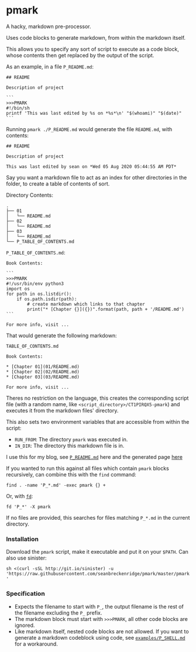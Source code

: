# pmark

A hacky, markdown pre-processor.

Uses code blocks to generate markdown, from within the markdown itself.

This allows you to specify any sort of script to execute as a code block, whose contents then get replaced by the output of the script.

As an example, in a file `P_README.md`:


    ## README

    Description of project

    ```
    >>>PMARK
    #!/bin/sh
    printf 'This was last edited by %s on *%s*\n' "$(whoami)" "$(date)"
    ```

Running `pmark ./P_README.md` would generate the file `README.md`, with contents:

    ## README

    Description of project

    This was last edited by sean on *Wed 05 Aug 2020 05:44:55 AM PDT*


Say you want a markdown file to act as an index for other directories in the folder, to create a table of contents of sort.

Directory Contents:

```
.
├── 01
│   └── README.md
├── 02
│   └── README.md
├── 03
│   └── README.md
└── P_TABLE_OF_CONTENTS.md
```

`P_TABLE_OF_CONTENTS.md`:

    Book Contents:

    ```
    >>>PMARK
    #!/usr/bin/env python3
    import os
    for path in os.listdir():
        if os.path.isdir(path):
            # create markdown which links to that chapter
            print("* [Chapter {}]({})".format(path, path + '/README.md')
    ```

    For more info, visit ...

That would generate the following markdown:

`TABLE_OF_CONTENTS.md`

    Book Contents:

    * [Chapter 01](01/README.md)
    * [Chapter 02](02/README.md)
    * [Chapter 03](03/README.md)

    For more info, visit ...

Theres no restriction on the language, this creates the corresponding script file (with a random name, like `<script_directory>/CT1PIRQX5-pmark`) and executes it from the markdown files' directory.

This also sets two environment variables that are accessible from within the script:

* `RUN_FROM`: The directory `pmark` was executed in.
* `IN_DIR`: The directory this markdown file is in.

I use this for my blog, see [`P_README.md`](https://raw.githubusercontent.com/seanbreckenridge/exobrain/master/sitemap/P_README.md) here and the generated page [here](https://exobrain.sean.fish/sitemap/)

If you wanted to run this against all files which contain `pmark` blocks recursively, can combine this with the `find` command:

`find . -name 'P_*.md' -exec pmark {} +`

Or, with [`fd`](https://github.com/sharkdp/fd):

`fd 'P_*' -X pmark`

If no files are provided, this searches for files matching `P_*.md` in the current directory.

### Installation

Download the `pmark` script, make it executable and put it on your `$PATH`. Can also use sinister:

`sh <(curl -sSL http://git.io/sinister) -u 'https://raw.githubusercontent.com/seanbreckenridge/pmark/master/pmark'`

### Specification

* Expects the filename to start with `P_`, the output filename is the rest of the filename excluding the `P_` prefix.
* The markdown block must start with `>>>PMARK`, all other code blocks are ignored.
* Like markdown itself, nested code blocks are not allowed. If you want to generate a markdown codeblock using code, see [`examples/P_SHELL.md`](examples/P_SHELL.md) for a workaround.
